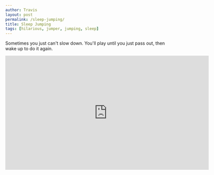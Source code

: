 ```yaml
---
author: Travis
layout: post
permalink: /sleep-jumping/
title: Sleep Jumping
tags: [hilarious, jumper, jumping, sleep]
---
```

Sometimes you just can't slow down. You'll play until you just pass out, then wake up to do it again.
<iframe width="640" height="360" src="http://www.youtube.com/embed/jZWlbKajWuc?feature=player_embedded" frameborder="0" allowfullscreen> </iframe>
